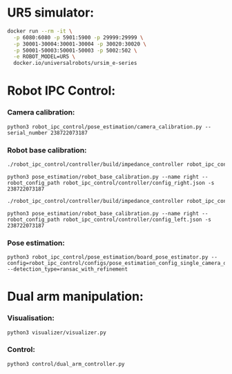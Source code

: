 # UR5 simulator:

```bash
docker run --rm -it \
  -p 6080:6080 -p 5901:5900 -p 29999:29999 \
  -p 30001-30004:30001-30004 -p 30020:30020 \
  -p 50001-50003:50001-50003 -p 5002:502 \
  -e ROBOT_MODEL=UR5 \
  docker.io/universalrobots/ursim_e-series
```

# Robot IPC Control:

### Camera calibration:

```python3
python3 robot_ipc_control/pose_estimation/camera_calibration.py --serial_number 238722073187
```

### Robot base calibration:

```bash
./robot_ipc_control/controller/build/impedance_controller robot_ipc_control/controller/config_right.json
```

```python3
python3 pose_estimation/robot_base_calibration.py --name right --robot_config_path robot_ipc_control/controller/config_right.json -s 238722073187
```

```bash
./robot_ipc_control/controller/build/impedance_controller robot_ipc_control/controller/config_left.json
```

```python3
python3 pose_estimation/robot_base_calibration.py --name right --robot_config_path robot_ipc_control/controller/config_left.json -s 238722073187
```

### Pose estimation:

```python3
python3 robot_ipc_control/pose_estimation/board_pose_estimator.py --config=robot_ipc_control/configs/pose_estimation_config_single_camera_dual_arm.json --detection_type=ransac_with_refinement
```

# Dual arm manipulation:

### Visualisation:

```python3
python3 visualizer/visualizer.py
```

### Control:

```python3
python3 control/dual_arm_controller.py
```

